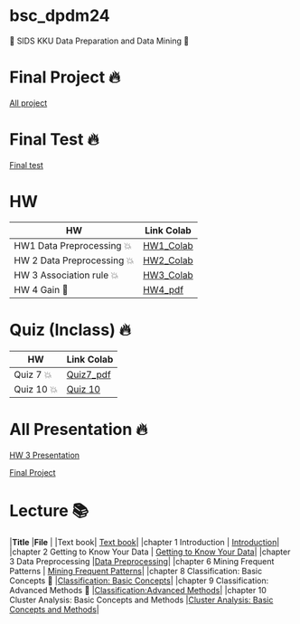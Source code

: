 # bsc_dpdm24 
:sunflower: SIDS KKU Data Preparation and Data Mining :sunflower:

# Final Project :fire:
[All project](Final_project)

# Final Test :fire:
[Final test](model.ipynb)

# HW

  | **HW**     | **Link Colab** |
  |-----------|-----------------|
  | HW1 Data Preprocessing :boom: |[HW1_Colab](Data_Preprocessing.ipynb)|
  | HW 2 Data Preprocessing :boom: |[HW2_Colab](Data_Preprocessing.ipynb)|
  | HW 3 Association rule :boom: |[HW3_Colab](HW3_BSC_DPDM.ipynb)|
  | HW 4 Gain :evergreen_tree: |[HW4_pdf](HW4.pdf)|

# Quiz (Inclass) :fire:

  | **HW**     | **Link Colab** |
  |-----------|-----------------|
  | Quiz 7 :boom:  |[Quiz7_pdf](Quiz7.pdf)|
  | Quiz 10 :boom:|[Quiz 10](Quiz10.pdf)|
  
# All Presentation :fire:

[HW 3 Presentation ](https://www.canva.com/design/DAGhWP8L8M0/a3ZgALv1k4_Nn7QYv6nDBw/view?utm_content=DAGhWP8L8M0&utm_campaign=designshare&utm_medium=link2&utm_source=uniquelinks&utlId=h4f5ef4d591)

[Final Project](https://www.canva.com/design/DAGhWGHlElQ/lcBYgmXkv3ZT8o8Juko5ww/view?utm_content=DAGhWGHlElQ&utm_campaign=designshare&utm_medium=link2&utm_source=uniquelinks&utlId=h6357eb6696)

# Lecture :books:
|**Title** |**File** |
|Text book| [Text book](https://github.com/pennapha12/bsc_dpdm24/blob/main/lecture/%5B1%5D%20Data%20Mining%20-%20Concepts%20and%20Techniques%20(3rd%20Ed)%20(1).pdf)|
|chapter 1 Introduction | [Introduction](https://github.com/pennapha12/bsc_dpdm24/blob/main/lecture/Copy%20of%2001Intro.pdf)|
|chapter 2 Getting to Know Your Data | [Getting to Know Your Data](https://github.com/pennapha12/bsc_dpdm24/blob/main/lecture/Copy%20of%2002Data.pdf)|
|chapter 3 Data Preprocessing |[Data Preprocessing](https://github.com/pennapha12/bsc_dpdm24/blob/main/lecture/Copy%20of%2003Preprocessing.pdf)|
|chapter 6 Mining Frequent Patterns | [Mining Frequent Patterns](https://github.com/pennapha12/bsc_dpdm24/blob/main/lecture/Copy%20of%2006FPBasic.pdf)|
|chapter 8 Classification: Basic Concepts :evergreen_tree: |[Classification: Basic Concepts](https://github.com/pennapha12/bsc_dpdm24/blob/main/lecture/Copy%20of%2008ClassBasic.pdf)|
|chapter 9 Classification: Advanced Methods :evergreen_tree: |[Classification:Advanced Methods](https://github.com/pennapha12/bsc_dpdm24/blob/main/lecture/Copy%20of%2009ClassAdvanced.pdf)|
|chapter 10 Cluster Analysis: Basic Concepts and Methods |[Cluster Analysis: Basic Concepts and Methods](https://github.com/pennapha12/bsc_dpdm24/blob/main/lecture/Copy%20of%2010ClusBasic.pdf)|




